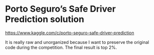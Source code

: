 # Porto Seguro’s Safe Driver Prediction solution
https://www.kaggle.com/c/porto-seguro-safe-driver-prediction

It is really raw and unorganized because I want to preserve the original code during the competition. The final result is top 2%. 
